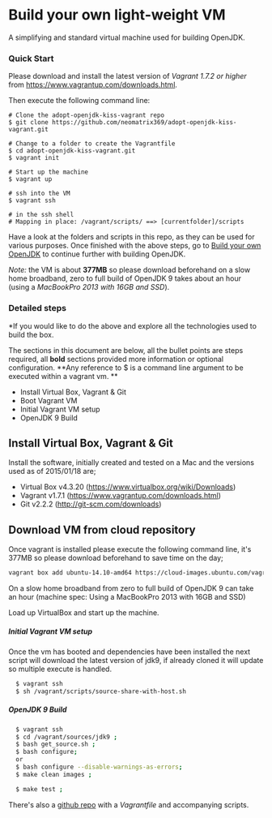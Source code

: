 # Build your own light-weight VM

A simplifying and standard virtual machine used for building OpenJDK.


### Quick Start

Please download and install the latest version of *Vagrant 1.7.2 or higher* from https://www.vagrantup.com/downloads.html.

Then execute the following command line:

```
# Clone the adopt-openjdk-kiss-vagrant repo
$ git clone https://github.com/neomatrix369/adopt-openjdk-kiss-vagrant.git

# Change to a folder to create the Vagrantfile
$ cd adopt-openjdk-kiss-vagrant.git
$ vagrant init

# Start up the machine
$ vagrant up

# ssh into the VM
$ vagrant ssh

# in the ssh shell
# Mapping in place: /vagrant/scripts/ ==> [currentfolder]/scripts
```

Have a look at the folders and scripts in this repo, as they can be used for various purposes. Once finished with the above steps, go to [Build your own OpenJDK](../binaries/build_your_own_openjdk.md) to continue further with building OpenJDK.

*Note:* the VM is about **377MB** so please download beforehand on a slow home broadband, zero to full build of OpenJDK 9 takes about an hour (using a *MacBookPro 2013 with 16GB and SSD*).


### Detailed steps

*If you would like to do the above and explore all the technologies used to build the box.

The sections in this document are below, all the bullet points are steps required, all **bold** sections provided more information or optional configuration. **Any reference to $ is a command line argument to be executed within a vagrant vm. **

  - Install Virtual Box, Vagrant & Git
  - Boot Vagrant VM
  - Initial Vagrant VM setup
  - OpenJDK 9 Build

## Install Virtual Box, Vagrant & Git
Install the software, initially created and tested on a Mac and the versions used as of 2015/01/18 are;
  - Virtual Box v4.3.20 (https://www.virtualbox.org/wiki/Downloads)
  - Vagrant v1.7.1 (https://www.vagrantup.com/downloads.html)
  - Git v2.2.2 (http://git-scm.com/downloads)

## Download VM from cloud repository
Once vagrant is installed please execute the following command line, it's 377MB so please download beforehand to save time on the day;

```bash
vagrant box add ubuntu-14.10-amd64 https://cloud-images.ubuntu.com/vagrant/utopic/current/utopic-server-cloudimg-amd64-vagrant-disk1.box;
```

On a slow home broadband from zero to full build of OpenJDK 9 can take an hour (machine spec: Using a MacBookPro 2013 with 16GB and SSD)

Load up VirtualBox and start up the machine.

##### Initial Vagrant VM setup
Once the vm has booted and dependencies have been installed the next script will download the latest version of jdk9, if already cloned it will update so multiple execute is handled.

```bash
  $ vagrant ssh
  $ sh /vagrant/scripts/source-share-with-host.sh
```

##### OpenJDK 9 Build

```bash
  $ vagrant ssh
  $ cd /vagrant/sources/jdk9 ;
  $ bash get_source.sh ;
  $ bash configure;
  or 
  $ bash configure --disable-warnings-as-errors;
  $ make clean images ;
```  
```bash
  $ make test ;
```
There's also a [github repo](https://github.com/neomatrix369/adopt-openjdk-kiss-vagrant) with a *Vagrantfile* and accompanying scripts.